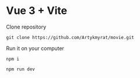 # Vue 3 + Vite


Clone repository
````
git clone https://github.com/Artykmyrat/movie.git
````

Run it on your computer
````
npm i 
````
````
npm run dev
````
